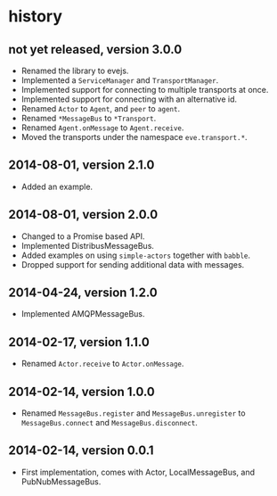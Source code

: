 # history


## not yet released, version 3.0.0

- Renamed the library to evejs.
- Implemented a `ServiceManager` and `TransportManager`.
- Implemented support for connecting to multiple transports at once.
- Implemented support for connecting with an alternative id.
- Renamed `Actor` to `Agent`, and `peer` to `agent`. 
- Renamed `*MessageBus` to `*Transport`. 
- Renamed `Agent.onMessage` to `Agent.receive`. 
- Moved the transports under the namespace `eve.transport.*`.


## 2014-08-01, version 2.1.0

- Added an example.


## 2014-08-01, version 2.0.0

- Changed to a Promise based API.
- Implemented DistribusMessageBus.
- Added examples on using `simple-actors` together with `babble`.
- Dropped support for sending additional data with messages.


## 2014-04-24, version 1.2.0

- Implemented AMQPMessageBus.


## 2014-02-17, version 1.1.0

- Renamed `Actor.receive` to `Actor.onMessage`.


## 2014-02-14, version 1.0.0

- Renamed `MessageBus.register` and `MessageBus.unregister` to
  `MessageBus.connect` and `MessageBus.disconnect`.


## 2014-02-14, version 0.0.1

- First implementation, comes with Actor, LocalMessageBus,
  and PubNubMessageBus.
